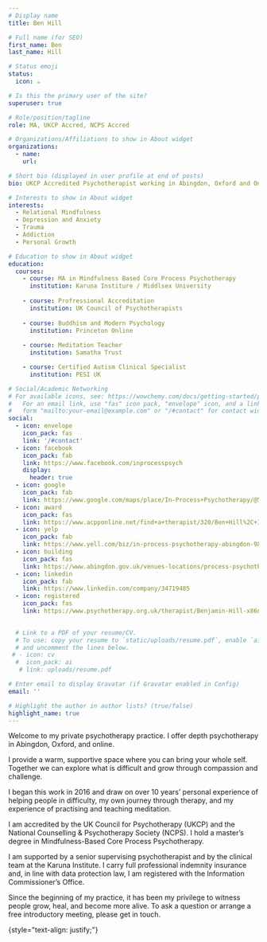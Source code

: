 ```yaml
---
# Display name
title: Ben Hill

# Full name (for SEO)
first_name: Ben
last_name: Hill

# Status emoji
status:
  icon: ☕️

# Is this the primary user of the site?
superuser: true

# Role/position/tagline
role: MA, UKCP Accred, NCPS Accred

# Organizations/Affiliations to show in About widget
organizations:
  - name: 
    url: 

# Short bio (displayed in user profile at end of posts)
bio: UKCP Accredited Psychotherapist working in Abingdon, Oxford and Online.

# Interests to show in About widget
interests:
  - Relational Mindfulness
  - Depression and Anxiety
  - Trauma
  - Addiction
  - Personal Growth

# Education to show in About widget
education:
  courses:
    - course: MA in Mindfulness Based Core Process Psychotherapy
      institution: Karuna Institure / Middlsex University
      
    - course: Profressional Accreditation
      institution: UK Council of Psychotherapists
    
    - course: Buddhism and Modern Psychology
      institution: Princeton Online
      
    - course: Meditation Teacher
      institution: Samatha Trust

    - course: Certified Autism Clinical Specialist
      institution: PESI UK

# Social/Academic Networking
# For available icons, see: https://wowchemy.com/docs/getting-started/page-builder/#icons
#   For an email link, use "fas" icon pack, "envelope" icon, and a link in the
#   form "mailto:your-email@example.com" or "/#contact" for contact widget.
social:
  - icon: envelope
    icon_pack: fas
    link: '/#contact'
  - icon: facebook
    icon_pack: fab
    link: https://www.facebook.com/inprocesspsych
    display:
      header: true
  - icon: google
    icon_pack: fab
    link: https://www.google.com/maps/place/In-Process+Psychotherapy/@51.6702348,-1.2856158,17z/data=!3m1!4b1!4m6!3m5!1s0x4876b9da7ade973f:0xf37a3c08eced60cf!8m2!3d51.6702348!4d-1.2856158!16s%2Fg%2F11j13pg96z?entry=ttu
  - icon: award
    icon_pack: fas
    link: https://www.acpponline.net/find+a+therapist/320/Ben+Hill%2C+In-Process+Psychotherapy
  - icon: yelp
    icon_pack: fab
    link: https://www.yell.com/biz/in-process-psychotherapy-abingdon-9887804/
  - icon: building
    icon_pack: fas
    link: https://www.abingdon.gov.uk/venues-locations/process-psychotherapy
  - icon: linkedin
    icon_pack: fab
    link: https://www.linkedin.com/company/34719485
  - icon: registered
    icon_pack: fas
    link: https://www.psychotherapy.org.uk/therapist/Benjamin-Hill-x86nxAAA

    
  # Link to a PDF of your resume/CV.
  # To use: copy your resume to `static/uploads/resume.pdf`, enable `ai` icons in `params.yaml`,
  # and uncomment the lines below.
 # - icon: cv
  #  icon_pack: ai
   # link: uploads/resume.pdf

# Enter email to display Gravatar (if Gravatar enabled in Config)
email: ''

# Highlight the author in author lists? (true/false)
highlight_name: true
---
```


Welcome to my private psychotherapy practice. I offer depth psychotherapy in Abingdon, Oxford, and online.

I provide a warm, supportive space where you can bring your whole self. Together we can explore what is difficult and grow through compassion and challenge.

I began this work in 2016 and draw on over 10 years’ personal experience of helping people in difficulty, my own journey through therapy, and my experience of practising and teaching meditation.

I am accredited by the UK Council for Psychotherapy (UKCP) and the National Counselling & Psychotherapy Society (NCPS). I hold a master’s degree in Mindfulness-Based Core Process Psychotherapy.

I am supported by a senior supervising psychotherapist and by the clinical team at the Karuna Institute. I carry full professional indemnity insurance and, in line with data protection law, I am registered with the Information Commissioner’s Office.

Since the beginning of my practice, it has been my privilege to witness people grow, heal, and become more alive. To ask a question or arrange a free introductory meeting, please get in touch.


{style="text-align: justify;"}

